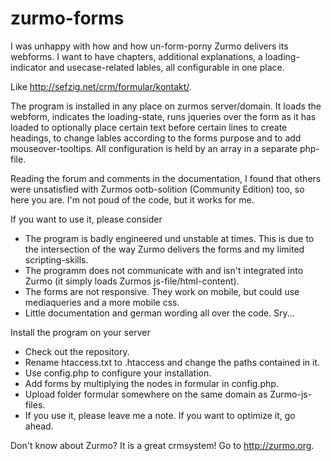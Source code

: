 zurmo-forms
===========

I was unhappy with how and how un-form-porny Zurmo delivers its webforms. I want to have chapters, additional explanations, a loading-indicator and usecase-related lables, all configurable in one place. 

Like http://sefzig.net/crm/formular/kontakt/. 

The program is installed in any place on zurmos server/domain. It loads the webform, indicates the loading-state, runs jqueries over the form as it has loaded to optionally place certain text before certain lines to create headings, to change lables according to the forms purpose and to add mouseover-tooltips. All configuration is held by an array in a separate php-file.

Reading the forum and comments in the documentation, I found that others were unsatisfied with Zurmos ootb-solition (Community Edition) too, so here you are. I'm not poud of the code, but it works for me. 

If you want to use it, please consider
* The program is badly engineered und unstable at times. This is due to the intersection of the way Zurmo delivers the forms and my limited scripting-skills.
* The programm does not communicate with and isn't integrated into Zurmo (it simply loads Zurmos js-file/html-content). 
* The forms are not responsive. They work on mobile, but could use mediaqueries and a more mobile css.
* Little documentation and german wording all over the code. Sry...

Install the program on your server
* Check out the repository.
* Rename htaccess.txt to .htaccess and change the paths contained in it.
* Use config.php to configure your installation.
* Add forms by multiplying the nodes in formular in config.php.
* Upload folder formular somewhere on the same domain as Zurmo-js-files.
* If you use it, please leave me a note. If you want to optimize it, go ahead.

Don't know about Zurmo? 
It is a great crmsystem!
Go to http://zurmo.org.
